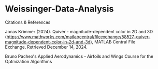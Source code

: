 # Weissinger-Data-Analysis

Citations & References

  Jonas Krimmer (2024). Quiver - magnitude-dependent color in 2D and 3D (https://www.mathworks.com/matlabcentral/fileexchange/58527-quiver-magnitude-dependent-color-in-2d-and-3d), MATLAB Central File Exchange. Retrieved December 14, 2024.

  Bruno Pacheo's Applied Aerodynamics - Airfoils and Wings Course for the Optmization Algorithms

  
